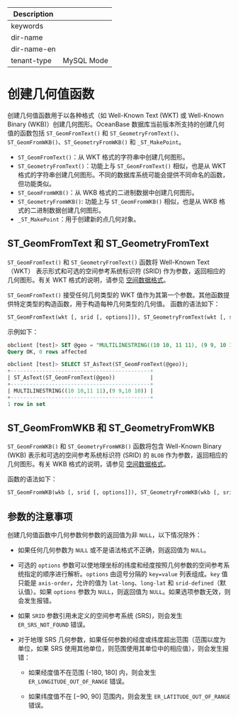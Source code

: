 | Description   |                 |
|---------------|-----------------|
| keywords      |                 |
| dir-name      |                 |
| dir-name-en   |                 |
| tenant-type   | MySQL Mode      |

# 创建几何值函数

创建几何值函数用于以各种格式（如 Well-Known Text (WKT) 或 Well-Known Binary (WKB)）创建几何图形。OceanBase 数据库当前版本所支持的创建几何值的函数包括 `ST_GeomFromText()` 和 `ST_GeometryFromText()`、`ST_GeomFromWKB()`、`ST_GeometryFromWKB()` 和 `_ST_MakePoint`。

- `ST_GeomFromText()`：从 WKT 格式的字符串中创建几何图形。
- `ST_GeometryFromText()`：功能上与 `ST_GeomFromText()` 相似，也是从 WKT 格式的字符串创建几何图形。不同的数据库系统可能会提供不同命名的函数，但功能类似。
- `ST_GeomFromWKB()`：从 WKB 格式的二进制数据中创建几何图形。
- `ST_GeometryFromWKB()`: 功能上与 `ST_GeomFromWKB()` 相似，也是从 WKB 格式的二进制数据创建几何图形。
- `_ST_MakePoint`：用于创建新的点几何对象。

## ST_GeomFromText 和 ST_GeometryFromText

`ST_GeomFromText()` 和 `ST_GeometryFromText()` 函数将 Well-Known Text（WKT） 表示形式和可选的空间参考系统标识符 (SRID) 作为参数，返回相应的几何图形。有关 WKT 格式的说明，请参见 [空间数据格式](../../100.basic-elements-of-mysql-mode/100.data-type-of-mysql-mode/900.spatial-data-type-of-mysql-mode/500.spatial-data-format-of-mysql-mode.md)。

`ST_GeomFromText()` 接受任何几何类型的 WKT 值作为其第一个参数。其他函数提供特定类型的构造函数，用于构造每种几何类型的几何值。
函数的语法如下：

```sql
ST_GeomFromText(wkt [, srid [, options]]), ST_GeometryFromText(wkt [, srid [, options]])
```

示例如下：

```sql
obclient [test]> SET @geo = "MULTILINESTRING((10 10, 11 11), (9 9, 10 10))";
Query OK, 0 rows affected

obclient [test]> SELECT ST_AsText(ST_GeomFromText(@geo));
+--------------------------------------------+
| ST_AsText(ST_GeomFromText(@geo))           |
+--------------------------------------------+
| MULTILINESTRING((10 10,11 11),(9 9,10 10)) |
+--------------------------------------------+
1 row in set
```

## ST_GeomFromWKB 和 ST_GeometryFromWKB

`ST_GeomFromWKB()` 和  `ST_GeometryFromWKB()` 函数将包含 Well-Known Binary (WKB) 表示和可选的空间参考系统标识符 (SRID) 的 `BLOB` 作为参数，返回相应的几何图形。有关 WKB 格式的说明，请参见 [空间数据格式](../../100.basic-elements-of-mysql-mode/100.data-type-of-mysql-mode/900.spatial-data-type-of-mysql-mode/500.spatial-data-format-of-mysql-mode.md)。

函数的语法如下：

```sql
ST_GeomFromWKB(wkb [, srid [, options]]), ST_GeometryFromWKB(wkb [, srid [, options]])
```

## 参数的注意事项

创建几何值函数中几何参数何参数的返回值为非 `NULL`，以下情况除外：

- 如果任何几何参数为 `NULL` 或不是语法格式不正确，则返回值为 `NULL`。

- 可选的 `options` 参数可以使地理坐标的纬度和经度按照几何参数的空间参考系统指定的顺序进行解析。`options` 由逗号分隔的 `key=value` 列表组成。`key` 值只能是 `axis-order`，允许的值为 `lat-long`、`long-lat` 和 `srid-defined`（默认值）。如果 `options` 参数为 `NULL`，则返回值为 `NULL`。如果选项参数无效，则会发生报错。

- 如果 `SRID` 参数引用未定义的空间参考系统 (SRS)，则会发生 `ER_SRS_NOT_FOUND` 错误。

- 对于地理 SRS 几何参数，如果任何参数的经度或纬度超出范围（范围以度为单位，如果 SRS 使用其他单位，则范围使用其单位中的相应值），则会发生报错：

   - 如果经度值不在范围 (-180, 180] 内，则会发生 `ER_LONGITUDE_OUT_OF_RANGE` 错误。

   - 如果纬度值不在 [−90, 90] 范围内，则会发生 `ER_LATITUDE_OUT_OF_RANGE` 错误。
